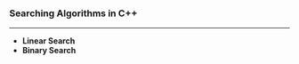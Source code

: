 ### **Searching Algorithms in C++**  
---
- **Linear Search**  
- **Binary Search**  
<!-- - **Interpolation Search**  
- **Exponential Search  
- **Ternary Search**   -->